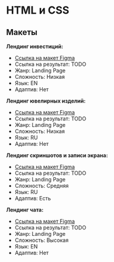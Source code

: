 # HTML и CSS

## Макеты

**Лендинг инвестиций:**

- [Ссылка на макет Figma](https://www.figma.com/file/tfkuf2EuJi28KaEXm5BFbZ/Wealthfront?node-id=1%3A2)
- Ссылка на результат: TODO
- Жанр: Landing Page
- Сложность: Низкая
- Язык: EN
- Адаптив: Нет

**Лендинг ювелирных изделий:**
- [Ссылка на макет Figma](https://www.figma.com/design/4zwJ5vHyzcH2YOJgi64qgL/Moon-River?node-id=0-1&p=f)
- Ссылка на результат: TODO
- Жанр: Landing Page
- Сложность: Низкая
- Язык: RU
- Адаптив: Нет

**Лендинг скриншотов и записи экрана:**

- [Ссылка на макет Figma](https://www.figma.com/file/LCD1WamwG6cwfd1BzQZsSJ/Screenshoter?node-id=0%3A1)
- Ссылка на результат: TODO
- Жанр: Landing Page
- Сложность: Средняя
- Язык: RU
- Адаптив: Есть

**Лендинг чата:**

- [Ссылка на макет Figma](https://www.figma.com/file/S6mNqYoXNbGx4LorV5oOiU/Chat-Desktop-App?node-id=0%3A2)
- Ссылка на результат: TODO
- Жанр: Landing Page
- Сложность: Высокая
- Язык: EN
- Адаптив: Нет
